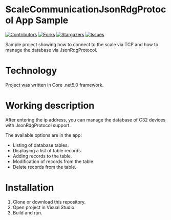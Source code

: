 # ScaleCommunicationJsonRdgProtocol App Sample
[![Contributors][contributors-shield]][contributors-url]
[![Forks][forks-shield]][forks-url]
[![Stargazers][stars-shield]][stars-url]
[![Issues][issues-shield]][issues-url]

Sample project showing how to connect to the scale via TCP and how to manage the database via JsonRdgProtocol.


# Technology
Project was written in Core .net5.0 framework.

# Working description
After entering the ip address, you can manage the database of C32 devices with JsonRdgProtocol support.

The available options are in the app:

* Listing of database tables.
* Displaying a list of table records.
* Adding records to the table.
* Modification of records from the table.
* Delete records from the table.

# Installation
1. Clone or download this repository.
2. Open project in Visual Studio.
3. Build and run.

[contributors-shield]: https://img.shields.io/github/contributors/Radwag/ScaleCommunicationJsonProtocol.svg?style=for-the-badge
[contributors-url]: https://github.com/Radwag/ScaleCommunicationJsonProtocol/contributors
[forks-shield]: https://img.shields.io/github/forks/Radwag/ScaleCommunicationJsonProtocol.svg?style=for-the-badge
[forks-url]: https://github.com/Radwag/ScaleCommunicationJsonProtocol/network/members
[stars-shield]: https://img.shields.io/github/stars/Radwag/ScaleCommunicationJsonProtocol.svg?style=for-the-badge
[stars-url]: https://github.com/Radwag/ScaleCommunicationJsonProtocol/stargazers
[issues-shield]: https://img.shields.io/github/issues/Radwag/ScaleCommunicationJsonProtocol.svg?style=for-the-badge
[issues-url]: https://github.com/Radwag/ScaleCommunicationJsonProtocol/issues
